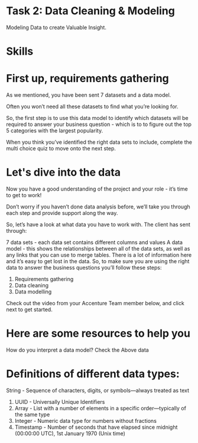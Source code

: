 # Task 2: Data Cleaning & Modeling
Modeling Data to create Valuable Insight. 

# Skills 

# First up, requirements gathering
As we mentioned, you have been sent 7 datasets and a data model.

Often you won’t need all these datasets to find what you’re looking for.

So, the first step is to use this data model to identify which datasets will be required to answer your business question - which is to to figure out the top 5 categories with the largest popularity.

When you think you’ve identified the right data sets to include, complete the multi choice quiz to move onto the next step.


# Let's dive into the data
Now you have a good understanding of the project and your role - it’s time to get to work!

Don’t worry if you haven’t done data analysis before, we’ll take you through each step and provide support along the way.

So, let’s have a look at what data you have to work with. The client has sent through:

7 data sets - each data set contains different columns and values
A data model - this shows the relationships between all of the data sets, as well as any links that you can use to merge tables.
There is a lot of information here and it’s easy to get lost in the data. So, to make sure you are using the right data to answer the business questions you’ll follow these steps:

1. Requirements gathering
2. Data cleaning
3. Data modelling

Check out the video from your Accenture Team member below, and click next to get started.

# Here are some resources to help you
How do you interpret a data model?
Check the Above data 

# Definitions of different data types:

String - Sequence of characters, digits, or symbols—always treated as text

1. UUID - Universally Unique Identifiers
2. Array - List with a number of elements in a specific order—typically of the same type
3. Integer - Numeric data type for numbers without fractions
4. Timestamp - Number of seconds that have elapsed since midnight (00:00:00 UTC), 1st January 1970 (Unix time)

